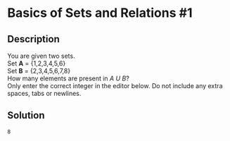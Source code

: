 # Basics of Sets and Relations #1


## Description
You are given two sets.\
Set **A** = {1,2,3,4,5,6}\
Set **B** = {2,3,4,5,6,7,8}\
How many elements are present in _A U B_?\
Only enter the correct integer in the editor below. Do not include any extra spaces, tabs or newlines.


## Solution
```
8
```


